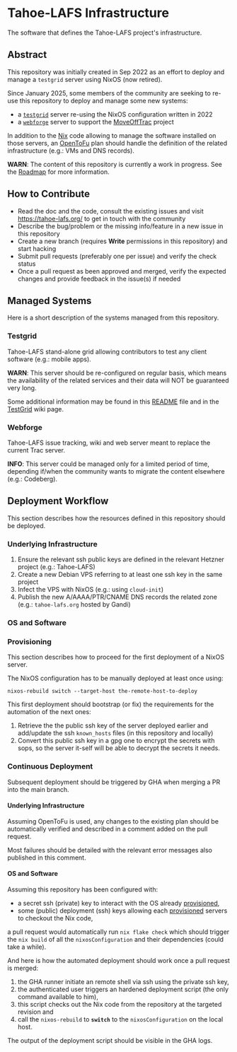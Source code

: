 # Tahoe-LAFS Infrastructure

The software that defines the Tahoe-LAFS project's infrastructure.

## Abstract

This repository was initially created in Sep 2022 as an effort to deploy and
manage a `testgrid` server using NixOS (now retired).

Since January 2025, some members of the community are seeking to re-use this repository
to deploy and manage some new systems:

- a [`testgrid`](#testgrid) server re-using the NixOS configuration written in 2022
- a [`webforge`](#webforge) server to support the [MoveOffTrac](https://github.com/tahoe-lafs/MoveOffTrac) project

In addition to the [Nix](https://nixos.org/) code allowing to manage the software installed on those servers,
an [OpenToFu](https://opentofu.org/) plan should handle the definition of the related infrastructure (e.g.: VMs and DNS records).

**WARN**: The content of this repository is currently a work in progress. See the [Roadmap](docs/Roadmap.md) for more information.

## How to Contribute

- Read the doc and the code, consult the existing issues and visit https://tahoe-lafs.org/ to get in touch with the community
- Describe the bug/problem or the missing info/feature in a new issue in this repository
- Create a new branch (requires **Write** permissions in this repository) and start hacking
- Submit pull requests (preferably one per issue) and verify the check status
- Once a pull request as been approved and merged, verify the expected changes and provide feedback in the issue(s) if needed

## Managed Systems

Here is a short description of the systems managed from this repository.

### Testgrid

Tahoe-LAFS stand-alone grid allowing contributors to test any client software (e.g.: mobile apps).

**WARN**: This server should be re-configured on regular basis,
which means the availability of the related services and their data will NOT be guaranteed very long.

Some additional information may be found in this [README](./testgrid.tahoe-lafs.org/README) file
and in the [TestGrid](https://tahoe-lafs.org/trac/tahoe-lafs/wiki/TestGrid) wiki page.

### Webforge

Tahoe-LAFS issue tracking, wiki and web server meant to replace the current Trac server.

**INFO**: This server could be managed only for a limited period of time,
depending if/when the community wants to migrate the content elsewhere (e.g.: Codeberg).

## Deployment Workflow

This section describes how the resources defined in this repository should be deployed.

### Underlying Infrastructure

1. Ensure the relevant ssh public keys are defined in the relevant Hetzner project (e.g.: Tahoe-LAFS)
2. Create a new Debian VPS referring to at least one ssh key in the same project
3. Infect the VPS with NixOS (e.g.: using `cloud-init`)
4. Publish the new A/AAAA/PTR/CNAME DNS records the related zone (e.g.: `tahoe-lafs.org` hosted by Gandi)

### OS and Software

###  Provisioning

This section describes how to proceed for the first deployment of a NixOS server.

The NixOS configuration has to be manually deployed at least once using:

```
nixos-rebuild switch --target-host the-remote-host-to-deploy
```

This first deployment should bootstrap (or fix) the requirements for the automation of the next ones:

1. Retrieve the the public ssh key of the server deployed earlier and
   add/update the ssh `known_hosts` files (in this repository and locally)
2. Convert this public ssh key in a gpg one to encrypt the secrets with sops,
   so the server it-self will be able to decrypt the secrets it needs.

### Continuous Deployment

Subsequent deployment should be triggered by GHA when merging a PR into the main branch.

#### Underlying Infrastructure

Assuming OpenToFu is used, any changes to the existing plan should be automatically verified and
described in a comment added on the pull request.

Most failures should be detailed with the relevant error messages also published in this comment.

#### OS and Software

Assuming this repository has been configured with:

- a secret ssh (private) key to interact with the OS already [provisioned](#provisioning),
- some (public) deployment (ssh) keys allowing each [provisioned](#provisioning) servers to checkout the Nix code,

a pull request would automatically run `nix flake check` which should trigger the `nix build` of
all the `nixosConfiguration` and their dependencies (could take a while).

And here is how the automated deployment should work once a pull request is merged:

1. the GHA runner initiate an remote shell via ssh using the private ssh key,
2. the authenticated user triggers an hardened deployment script (the only command available to him),
3. this script checks out the Nix code from the repository at the targeted revision and
4. call the `nixos-rebuild` to **`switch`** to the `nixosConfiguration` on the local host.

The output of the deployment script should be visible in the GHA logs.

